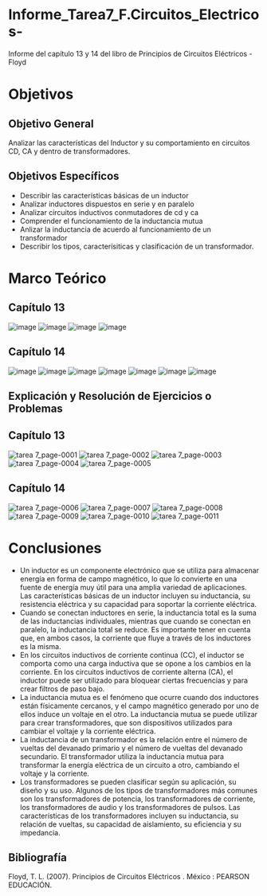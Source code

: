 # Informe_Tarea7_F.Circuitos_Electricos-
Informe del capítulo 13 y 14 del libro de Principios de Circuitos Eléctricos - Floyd
# Objetivos
## Objetivo General 
Analizar las características del Inductor y su comportamiento en circuitos CD, CA y dentro de transformadores. 
## Objetivos Específicos 
- Describir las características básicas de un inductor  
- Analizar inductores dispuestos en serie y en paralelo
- Analizar circuitos inductivos conmutadores de cd y ca
- Comprender el funcionamiento de la inductancia mutua 
- Anlizar la inductancia de acuerdo al funcionamiento de un transformador
- Describir los tipos, caracterísiticas y clasificación de un transformador. 
# Marco Teórico
## Capítulo 13
![image](https://user-images.githubusercontent.com/116780907/220451917-aa10a599-d644-40b9-8e89-317f03bb5d10.png)
![image](https://user-images.githubusercontent.com/116780907/220452099-22f66352-6a37-4fb7-ac4d-faedb7803846.png)
![image](https://user-images.githubusercontent.com/116780907/220453724-8c8275b0-8cc9-463d-be5c-15623ceaa1fb.png)
![image](https://user-images.githubusercontent.com/116780907/220454013-4983c1d1-0226-48b0-8b60-573ac16e904a.png)
## Capítulo 14
![image](https://user-images.githubusercontent.com/116780907/220454195-af497e59-0e4b-4f62-b7ab-2f5e7691613e.png)
![image](https://user-images.githubusercontent.com/116780907/220454414-fe19973d-a4fe-4931-a144-0f16d59632c9.png)
![image](https://user-images.githubusercontent.com/116780907/220454908-e2c0c83d-b694-4529-8c0e-5a42825b1ad9.png)
![image](https://user-images.githubusercontent.com/116780907/220455071-046e9958-7d7a-4643-8ce8-9b9ae6fb9a3c.png)
![image](https://user-images.githubusercontent.com/116780907/220455269-aab3e3bc-9153-4fba-a75f-15bdfef1879a.png)
![image](https://user-images.githubusercontent.com/116780907/220455427-cb7f06ef-597d-4f58-940e-8e238342f35e.png)
![image](https://user-images.githubusercontent.com/116780907/220455555-d6957ece-56d5-453a-8aac-b60f3b842891.png)
## Explicación y Resolución de Ejercicios o Problemas
## Capítulo 13
![tarea 7_page-0001](https://user-images.githubusercontent.com/116780907/220471926-ab143ac4-76b4-4978-b065-010ff665890c.jpg)
![tarea 7_page-0002](https://user-images.githubusercontent.com/116780907/220472307-d1dc02cb-04d3-4d42-b0f7-5eeb0dfc93a3.jpg)
![tarea 7_page-0003](https://user-images.githubusercontent.com/116780907/220472347-d1646f4c-230e-465a-90cc-f1408b9bce6b.jpg)
![tarea 7_page-0004](https://user-images.githubusercontent.com/116780907/220472425-5f0475b6-9180-4153-a22d-7a0c4b2ea780.jpg)
![tarea 7_page-0005](https://user-images.githubusercontent.com/116780907/220472598-cf009e48-2f99-4601-b377-89229e62aab5.jpg)
## Capítulo 14
![tarea 7_page-0006](https://user-images.githubusercontent.com/116780907/220472759-5db71036-0218-4084-96cf-1d90d40e4edf.jpg)
![tarea 7_page-0007](https://user-images.githubusercontent.com/116780907/220472808-20cb052f-5cc9-451d-a326-674ec0080eaf.jpg)
![tarea 7_page-0008](https://user-images.githubusercontent.com/116780907/220472844-1ba9288d-eebb-41aa-b728-19226d303aa4.jpg)
![tarea 7_page-0009](https://user-images.githubusercontent.com/116780907/220472889-f2e520fd-bad4-4ba8-bacf-2c052f25ad5c.jpg)
![tarea 7_page-0010](https://user-images.githubusercontent.com/116780907/220472921-59eb32db-2449-4b45-ba81-41b56912a21a.jpg)
![tarea 7_page-0011](https://user-images.githubusercontent.com/116780907/220472955-159d5be8-8861-4652-b0d2-6bf7915c4217.jpg)

# Conclusiones
- Un inductor es un componente electrónico que se utiliza para almacenar energía en forma de campo magnético, lo que lo convierte en una fuente de energía muy útil para una amplia variedad de aplicaciones. Las características básicas de un inductor incluyen su inductancia, su resistencia eléctrica y su capacidad para soportar la corriente eléctrica.
- Cuando se conectan inductores en serie, la inductancia total es la suma de las inductancias individuales, mientras que cuando se conectan en paralelo, la inductancia total se reduce. Es importante tener en cuenta que, en ambos casos, la corriente que fluye a través de los inductores es la misma.
- En los circuitos inductivos de corriente continua (CC), el inductor se comporta como una carga inductiva que se opone a los cambios en la corriente. En los circuitos inductivos de corriente alterna (CA), el inductor puede ser utilizado para bloquear ciertas frecuencias y para crear filtros de paso bajo.
- La inductancia mutua es el fenómeno que ocurre cuando dos inductores están físicamente cercanos, y el campo magnético generado por uno de ellos induce un voltaje en el otro. La inductancia mutua se puede utilizar para crear transformadores, que son dispositivos utilizados para cambiar el voltaje y la corriente eléctrica.
- La inductancia de un transformador es la relación entre el número de vueltas del devanado primario y el número de vueltas del devanado secundario. El transformador utiliza la inductancia mutua para transformar la energía eléctrica de un circuito a otro, cambiando el voltaje y la corriente.
- Los transformadores se pueden clasificar según su aplicación, su diseño y su uso. Algunos de los tipos de transformadores más comunes son los transformadores de potencia, los transformadores de corriente, los transformadores de audio y los transformadores de pulsos. Las características de los transformadores incluyen su inductancia, su relación de vueltas, su capacidad de aislamiento, su eficiencia y su impedancia.
## Bibliografía 
Floyd, T. L. (2007). Principios de Circuitos Eléctricos . México : PEARSON EDUCACIÓN.
